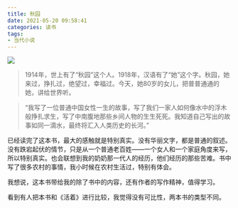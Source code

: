 ```yaml
---
title: 秋园
date: 2021-05-20 09:58:41
categories: 读书
tags:
- 当代小说
---
```



![](https://bkimg.cdn.bcebos.com/pic/e824b899a9014c086e061b43f53315087bf40bd15eb6?x-bce-process=image/watermark,image_d2F0ZXIvYmFpa2U5Mg==,g_7,xp_5,yp_5/format,f_auto)


> 1914年，世上有了“秋园”这个人。1918年，汉语有了“她”这个字。秋园，她来过，挣扎过，绝望过，幸福过。今天，她80岁的女儿，把普普通通的她，讲给世界听。


> “我写了一位普通中国女性一生的故事，写了我们一家人如何像水中的浮木般挣扎求生，写了中南腹地那些乡间人物的生生死死。我知道自己写出的故事如同一滴水，最终将汇入人类历史的长河。”


已经读完了这本书，最大的感触就是特别真实。没有华丽文字，都是普通的叙述。没有跌宕起伏的情节，只是从一个普通老百姓——一个女人和一个家庭角度来写，所以特别真实。也会联想到我的奶奶那一代人的经历，他们经历的那些苦难。书中写了很多农村的事情，我小时候在农村生活过，特别有体会。

我想说，这本书带给我的除了书中的内容，还有作者的写作精神，值得学习。

看到有人把本书和《活着》进行比较，我觉得没有可比性，两本书的类型不同。